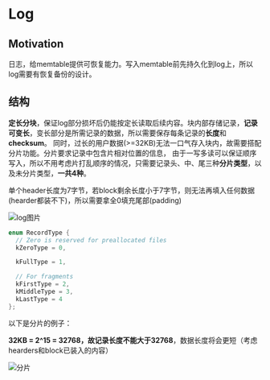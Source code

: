 # Log

## Motivation

日志，给memtable提供可恢复能力。写入memtable前先持久化到log上，所以log需要有恢复备份的设计。

## 结构

**定长分块**，保证log部分损坏后仍能按定长读取后续内容。块内部存储记录，**记录可变长**，变长部分是所需记录的数据，所以需要保存每条记录的**长度**和**checksum**。
同时，过长的用户数据(>=32KB)无法一口气存入块内，故需要搭配分片功能。分片要求记录中包含片相对位置的信息，
由于一写多读可以保证顺序写入，所以不用考虑片打乱顺序的情况，只需要记录头、中、尾三种**分片类型**，以及未分片类型，**一共4种**。

单个header长度为7字节，若block剩余长度小于7字节，则无法再填入任何数据(hearder都装不下)，所以需要拿全0填充尾部(padding)

![log图片](https://pic4.zhimg.com/80/v2-53bceb6e579b860b93fe344ff3b437df_1440w.webp)

```c++
enum RecordType {
  // Zero is reserved for preallocated files
  kZeroType = 0,

  kFullType = 1,

  // For fragments
  kFirstType = 2,
  kMiddleType = 3,
  kLastType = 4
};
```

以下是分片的例子：

**32KB = 2^15 = 32768，故记录长度不能大于32768**，数据长度将会更短（考虑hearders和block已装入的内容）

![分片](https://pic1.zhimg.com/80/v2-380dfc64703fc09c1deba5ca1ba7323c_1440w.webp)
